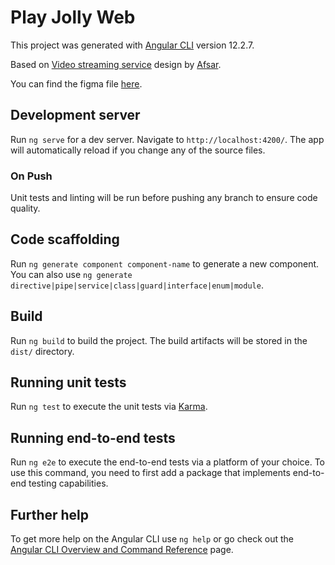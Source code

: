 # Play Jolly Web

This project was generated with [Angular CLI](https://github.com/angular/angular-cli) version 12.2.7.

Based on [Video streaming service](https://www.figma.com/community/file/978204688923563508) design by [Afsar](https://www.figma.com/@imshuvo97).

You can find the figma file [here](https://www.figma.com/file/Qvnl4NdJ2XuwozfSf84g5M/PlayJolly?node-id=6%3A12).
## Development server

Run `ng serve` for a dev server. Navigate to `http://localhost:4200/`. The app will automatically reload if you change any of the source files.

### On Push

Unit tests and linting will be run before pushing any branch to ensure code quality.

## Code scaffolding

Run `ng generate component component-name` to generate a new component. You can also use `ng generate directive|pipe|service|class|guard|interface|enum|module`.

## Build

Run `ng build` to build the project. The build artifacts will be stored in the `dist/` directory.

## Running unit tests

Run `ng test` to execute the unit tests via [Karma](https://karma-runner.github.io).

## Running end-to-end tests

Run `ng e2e` to execute the end-to-end tests via a platform of your choice. To use this command, you need to first add a package that implements end-to-end testing capabilities.

## Further help

To get more help on the Angular CLI use `ng help` or go check out the [Angular CLI Overview and Command Reference](https://angular.io/cli) page.
